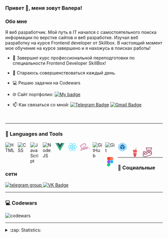 ### Привет 👋, меня зовут Валера!

### Обо мне

Я веб разработчик. Мой путь в IT начался с самостоятельного поиска информации по верстке сайтов и веб разработке. Изучал веб разработку на курсе Frontend developer от Skillbox. В настоящий момент мое обучение на курсе завершено и я нахожусь в поисках работы!

- :seedling: Завершил курс профессиональной переподготовки по специальности Frontend Developer SkillBox!
- 📖 Стараюсь совершенствоваться каждый день.
- 💻 Решаю задачки на Codewars
- 🌐 Сайт портфолио: [![My badge](https://img.shields.io/badge/-SitePortfolio-green?style=flat)](https://valeronkozlov.github.io/site_portfolio/)

- :mailbox: Как связаться со мной: [![Telegram Badge](https://img.shields.io/badge/-ValeRonKozlov-blue?style=flat&logo=Telegram&logoColor=white)](https://t.me/ValeRonKozlov) [![Gmail Badge](https://img.shields.io/badge/-Gmail-red?style=flat&logo=Gmail&logoColor=white)](mailto:valeronkozlov@hotmail.com)

<br />

---

### 🧰 Languages and Tools

<div>
  <img align="left" alt="HTML" width="30px" style="padding-right:10px;" title="HTML" src="https://cdn.jsdelivr.net/gh/devicons/devicon/icons/html5/html5-plain.svg" />&nbsp;
  <img align="left" alt="CSS" width="30px" style="padding-right:10px;" title="CSS" src="https://cdn.jsdelivr.net/gh/devicons/devicon/icons/css3/css3-plain.svg" />&nbsp;
  <img align="left" alt="JavaScript" width="30px" style="padding-right:10px;" title="JavaScript" src="https://cdn.jsdelivr.net/gh/devicons/devicon/icons/javascript/javascript-plain.svg" />&nbsp;
  <img align="left" alt="NodeJS" width="30px" style="padding-right:10px;" title="NodeJS" src="https://cdn.jsdelivr.net/gh/devicons/devicon/icons/nodejs/nodejs-original.svg" />&nbsp;
  <img align="left" alt="vue" width="30px" style="padding-right:10px;" title="vuejs" src="https://github.com/devicons/devicon/blob/master/icons/vuejs/vuejs-original.svg" />&nbsp;
  <img align="left" alt="reactjs" width="30px" style="padding-right:10px;" title="Reactjs" src="https://github.com/devicons/devicon/blob/master/icons/react/react-original.svg" />&nbsp;
  <img align="left" alt="SASS" width="30px"  style="padding-right:10px;" title="SASS" src="https://raw.githubusercontent.com/github/explore/80688e429a7d4ef2fca1e82350fe8e3517d3494d/topics/sass/sass.png" />&nbsp;
  <img align="left" alt="GitHub" width="30px" style="padding-right:10px;" title="GitHub" src="https://cdn.jsdelivr.net/gh/devicons/devicon/icons/github/github-original.svg" />&nbsp;
  <img align="left" alt="Git" width="30px" style="padding-right:10px;" title="Git" src="https://cdn.jsdelivr.net/gh/devicons/devicon/icons/git/git-original.svg" />&nbsp;
  <img align="left" alt="webpack" width="30px"  style="padding-right:10px;" title="Webpack" src="https://github.com/devicons/devicon/blob/master/icons/webpack/webpack-original.svg" />&nbsp;
  <img align="left" alt="gulp" width="30px"  style="padding-right:10px;" title="gulp" src="https://github.com/devicons/devicon/blob/master/icons/gulp/gulp-plain.svg" />&nbsp;
  <img align="left" alt="jest" width="30px"  style="padding-right:10px;" title="jest" src="https://github.com/devicons/devicon/blob/master/icons/jest/jest-plain.svg" />&nbsp;
  <img align="left" alt="figma" width="30px"  style="padding-right:10px;" title="figma" src="https://github.com/devicons/devicon/blob/master/icons/figma/figma-original.svg" />&nbsp;
<!--   <img align="left" alt="figma" width="30px"  style="padding-right:10px;" title="LeetCode" src="https://user-images.githubusercontent.com/63964149/152531278-5e01909d-0c2e-412a-8acc-4a06863c244d.png" />&nbsp; -->
</div>

<br />

---

### 🤝 Социальные сети
  
  <a href="https://t.me/ValeRonKozlov" target="_blank">
    <img title="telegram" src="https://cdn-icons-png.flaticon.com/512/2111/2111646.png" width="40" height="40" alt="telegram group" />
  </a>

  <a href="https://vk.com/valeronkozlov" target="_blank">
    <img title="Vk" src="https://cdn-icons-png.flaticon.com/512/145/145813.png" width="40" height="40" alt="VK Badge"/>
  </a>
  
<br />

---

### 💻 Codewars

![codewars](https://www.codewars.com/users/ValeRonKozlov/badges/large)

---

<details>
  <summary>:zap: Statistics:</summary>
   <img align="left" alt="codeSTACKr's GitHub Stats" src="https://github-readme-stats.vercel.app/api/top-langs/?username=ValeRonKozlov&langs_count=8&layout=compact" />
    <br />
    <img align="left" alt="codeSTACKr's GitHub Stats" src="https://github-readme-stats.vercel.app/api?username=ValeRonKozlov&show_icons=true" />
</details>
